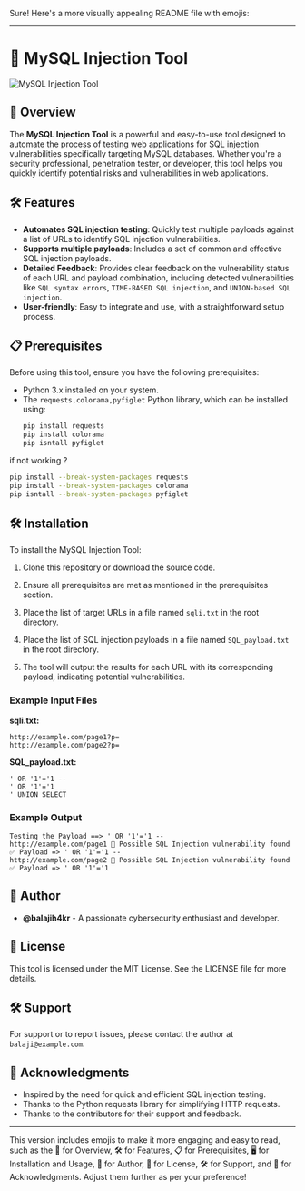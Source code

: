 Sure! Here's a more visually appealing README file with emojis:

---

# 💉 MySQL Injection Tool

![MySQL Injection Tool](https://example.com/logo.png)

## 📄 Overview
The **MySQL Injection Tool** is a powerful and easy-to-use tool designed to automate the process of testing web applications for SQL injection vulnerabilities specifically targeting MySQL databases. Whether you're a security professional, penetration tester, or developer, this tool helps you quickly identify potential risks and vulnerabilities in web applications.

## 🛠 Features
- **Automates SQL injection testing**: Quickly test multiple payloads against a list of URLs to identify SQL injection vulnerabilities.
- **Supports multiple payloads**: Includes a set of common and effective SQL injection payloads.
- **Detailed Feedback**: Provides clear feedback on the vulnerability status of each URL and payload combination, including detected vulnerabilities like `SQL syntax errors`, `TIME-BASED SQL injection`, and `UNION-based SQL injection`.
- **User-friendly**: Easy to integrate and use, with a straightforward setup process.

## 📋 Prerequisites
Before using this tool, ensure you have the following prerequisites:
- Python 3.x installed on your system.
- The `requests,colorama,pyfiglet` Python library, which can be installed using:
  ```bash
  pip install requests
  pip install colorama
  pip isntall pyfiglet
  ```
if not working ?
  ```bash
  pip install --break-system-packages requests
  pip install --break-system-packages colorama
  pip isntall --break-system-packages pyfiglet
  ```

## 🛠 Installation
To install the MySQL Injection Tool:
1. Clone this repository or download the source code.
2. Ensure all prerequisites are met as mentioned in the prerequisites section.
3. Place the list of target URLs in a file named `sqli.txt` in the root directory.
4. Place the list of SQL injection payloads in a file named `SQL_payload.txt` in the root directory.


3. The tool will output the results for each URL with its corresponding payload, indicating potential vulnerabilities.

### Example Input Files
**sqli.txt:**
```
http://example.com/page1?p=
http://example.com/page2?p=
```

**SQL_payload.txt:**
```
' OR '1'='1 --
' OR '1'='1
' UNION SELECT
```

### Example Output
```plaintext
Testing the Payload ==> ' OR '1'='1 --
http://example.com/page1 🛑 Possible SQL Injection vulnerability found
✅ Payload => ' OR '1'='1 --
http://example.com/page2 🛑 Possible SQL Injection vulnerability found
✅ Payload => ' OR '1'='1
```

## 📝 Author
- **@balajih4kr** - A passionate cybersecurity enthusiast and developer.

## 🔐 License
This tool is licensed under the MIT License. See the LICENSE file for more details.

## 🛠 Support
For support or to report issues, please contact the author at `balaji@example.com`.

## 🎁 Acknowledgments
- Inspired by the need for quick and efficient SQL injection testing.
- Thanks to the Python requests library for simplifying HTTP requests.
- Thanks to the contributors for their support and feedback.

---

This version includes emojis to make it more engaging and easy to read, such as the 🚀 for Overview, 🛠 for Features, 📋 for Prerequisites, 🖥 for Installation and Usage, 📝 for Author, 🔐 for License, 🛠 for Support, and 🎁 for Acknowledgments. Adjust them further as per your preference!
